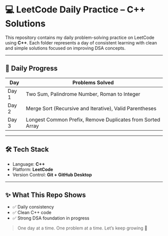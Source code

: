 ﻿# 💻 LeetCode Daily Practice – C++ Solutions

This repository contains my daily problem-solving practice on LeetCode using **C++**. Each folder represents a day of consistent learning with clean and simple solutions focused on improving DSA concepts.

---

## 📅 Daily Progress

| Day   | Problems Solved                                           |
|-------|------------------------------------------------------------|
| Day 1 | Two Sum, Palindrome Number, Roman to Integer              |
| Day 2 | Merge Sort (Recursive and Iterative), Valid Parentheses   |
| Day 3 | Longest Common Prefix, Remove Duplicates from Sorted Array |

---

## 🛠️ Tech Stack

- Language: **C++**
- Platform: **LeetCode**
- Version Control: **Git + GitHub Desktop**

---

## ✨ What This Repo Shows

- ✅ Daily consistency  
- ✅ Clean C++ code  
- ✅ Strong DSA foundation in progress  

> One day at a time. One problem at a time. Let’s keep growing 🚀


